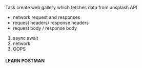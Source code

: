 Task 
create web gallery which fetches data from unsplash API 

- network request and responses 
- request headers/ response headers 
- request body / response body 

1. async await
2. network 
3. OOPS 

#### LEARN POSTMAN 
